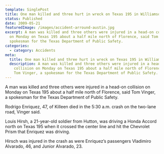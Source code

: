 ```yaml
---
template: SinglePost
title: One man killed and three hurt in wreck on Texas 195 in Williamson County
status: Published
date: 2009-05-21
featuredImage: /images/accident-arround-austin.jpg
excerpt: A man was killed and three others were injured in a head-on collision
  on Monday on Texas 195 about a half mile north of Florence, said Tom Vinger, a
  spokesman for the Texas Department of Public Safety.
categories:
  - category: Accidents
meta:
  title: One man killed and three hurt in wreck on Texas 195 in Williamson County
  description: A man was killed and three others were injured in a head-on
    collision on Monday on Texas 195 about a half mile north of Florence, said
    Tom Vinger, a spokesman for the Texas Department of Public Safety.
---
```

<!--StartFragment-->

A man was killed and three others were injured in a head-on collision on Monday on Texas 195 about a half mile north of Florence, said Tom Vinger, a spokesman for the Texas Department of Public Safety.

Rodrigo Enriquez, 47, of Killeen died in the 5:30 a.m. crash on the two-lane road, Vinger said.

Louis Hirsh, a 21-year-old soldier from Hutton, was driving a Honda Accord north on Texas 195 when it crossed the center line and hit the Chevrolet Prism that Enriquez was driving.

Hirsch was injured in the crash as were Enriquez’s passengers Vladimiro Alvarado, 46, and Junior Alvarado, 23.

<!--EndFragment-->
